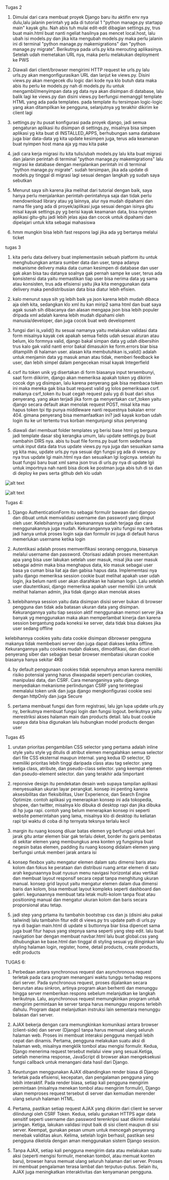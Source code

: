 Tugas 2
1. Dimulai dari cara membuat proyek Django baru itu aktifin env nya dulu,lalu jalanin perintah yg ada di tutorial 1 "python manage.py startapp main" kayak gitu. Nah abis tuh mulai edit-edit dibagian settings.py, trus buat main.html buat nanti ngeliat hasilnya pas mencet local.host, lalu ubah isi models.py dan jika kita mengubah models.py maka perlu jalanin ini di terminal "python manage.py makemigrations" dan "python manage.py migrate". Berikutnya pada urls.py kita merouting aplikasinya. Setelah udah memetakan URL nya, maka perlu melakukan deployment ke PWS

2. Diawali dari client/browser mengirimi HTTP request ke urls.py lalu urls.py akan mengonfigurasikan URL dan lanjut ke views.py. Disini views.py akan mengecek dlu logic dari kode nya klo butuh data maka abis itu perlu ke models.py nah di models.py itu untuk mengambil/menyimpan data yg data nya akan disimpan di database, lalu balik lagi ke views.py dan disini views.py berfungsi memanggil template HTML yang ada pada templates. pada template itu tersimpan logic-logic yang akan ditampilkan ke pengguna, selanjutnya yg terakhir dikirim ke client lagi

3. settings.py itu pusat konfigurasi pada proyek django, jadi semua pengaturan aplikasi itu disimpan di settings.py, misalnya bisa simpen aplikasi yg kita buat di INSTALLED_APPS, berhubungan sama database juga biar data-data yg kita update kesimpen juga, terus ada keamanan buat nyimpen host mana aja yg mau kita pake

4. jadi cara kerja migrasi itu kita tulis/ubah models.py lalu kita buat migrasi dan jalanin perintah di terminal "python manage.py makemigrations" lalu migrasi ke database dengan menjalankan perintah ini  di terminal "python manage.py migrate". sudah tersimpan, jika ada update di models.py tinggal di migrasi lagi sesuai dengan langkah yg sudah saya sebutkan

5. Menurut saya sih karena jika melihat dari tutorial dengan baik, saya hanya perlu menjalankan perintah-perintahnya saja dan tidak perlu  mendownload library atau yg lainnya, alur nya mudah dipahami dan nama file yang ada di proyek/aplikasi juga sesuai dengan isinya gitu misal kayak settings.py yg berisi kayak keamanan data, bisa nyimpen aplikasi gitu-gitu jadi lebih jelas ajaa dan cocok untuk dipahami dan dipelajari untuk kita sebagai mahasiswa

6. hmm mungkin bisa lebih fast respons lagi jika ada yg bertanya melalui ticket

tugas 3
1. kita perlu data delivery buat implementasiin sebuah platform itu untuk menghubungkan antara sumber data dan user, tanpa adanya mekanisme delivery maka data cuman kesimpen di database dan user gak akan bisa tau datanya soalnya gak pernah sampe ke user, terus ada konsistensi data yaitu memastikan tiap user bisa nerima data yg sama atau konsisten, trus ada efisiensi yaitu jika kita menggunakan data delivery maka pendistribusian data bisa diatur lebih efisien.

2. kalo menurut saya sih yg lebih baik ya json karena lebih mudah dibaca aja oleh kita, sedangkan klo xml itu kan mirip2 sama html dan buat saya agak susah sih dibacanya dan alasan mengapa json bisa lebih populer dripada xml adalah karena lebih mudah dipahami oleh manusia/developer, dan juga cocok buat web development

3. fungsi dari is_valid() itu sesuai namanya yaitu melakukan validasi data form misalnya kayak cek apakah semua fields udah sesuai aturan atau belum, klo formnya valid, django bakal simpan data yg udah dibersihin trus kalo gak valid nanti error bakal dimasukin ke form.errors biar bisa ditampilih di halaman user. alasan kita membutuhkan is_valid() adalah untuk menjamin data yg masuk aman atau tidak, memberi feedback ke user, dan lebih simpel dalam pengecekan misal kayak Integerfield

4. csrf itu token unik yg disertakan di form biasanya input tersembunyi, saat form diikirim, django akan memeriksa apakah token yg dikirim cocok dgn yg disimpan, lalu karena penyerang gak bisa membaca token ini maka mereka gak bisa buat request valid yg lolos pemeriksaan csrf. makanya csrf_token itu buat cegah request palu yg di buat dari situs penyerang. yang akan terjadi jika form ga menyertakan csrf_token yaitu django secara default akan menolak request POST, misal kita mau hapus token tpi ttp punya middleware nanti requestnya bakalan error 404. gimana penyerang bisa memanfaatkan ini? jadi kayak korban udah login itu ke url  tertentu trus korban mengunjungi situs penyerang 


5. diawali dari membuat folder templates yg berisi base html yg berguna jadi template dasar sbg kerangka umum, lalu update settings.py buat nambahin DIRS nya. abis tu buat file forms.py buat form sederhana untuk input data data trus update views.py nya juga dan sesuaikan sama yg kita mau, update urls.py nya sesuai dgn fungsi yg ada di views.py nya trus update lgi main.html nya dan sesuaikan lgi logicnya. setelah itu buat fungsi baru buat xml sama json trus di urls.py nya di update lgii untuk importnya nah nanti bisa dicek ke postman juga abis tuh di ss dan di deploy ke pws serta github deh klo udah

![alt text](<Screenshot 2025-09-16 003339.png>)

![alt text](<Screenshot 2025-09-16 003408.png>)

Tugas 4:
1. Django AuthenticationForm itu sebagai formulir bawaan dari djangoo dan dibuat untuk memvalidasi username dan password yang diinput oleh user. Kelebihannya yaitu keamanannya sudah terjaga dan cara menggunakannya juga mudah. Kekurangannya yaitu fungsi nya terbatas jadi hanya untuk proses login saja dan formulir ini juga di default harus memerlukan username ketika login

2. Autentikasi adalah proses memverifikasi seorang oengguna, biasanya melalui username dan password. Otorisasi adalah proses menentukan apa yang bisa user lakukan setelah user masuk, misal jika user masuk sebagai admin maka bisa menghapus data, klo masuk sebagai user basa ya cuman bisa liat aja dan gabisa hapus data. Implememtasi nya yaitu django memeriksa session cookie buat melihat apakah user udah login, jka belum nanti user akan diarahkan ke halaman login. Lalu setelah user diautentikasi, django memeriksa apakah user memiliki izin untuk melihat halaman admin, jika tidak  django akan menolak akses

3. kelebihannya session yaitu data disimpan disisi server bukan di browser pengguna dan tidak ada batasan ukuran data yang disimpan. Kekurangannya yaitu tiap session aktif menggunakan memori server jika banyak yg menggunakan maka akan memperlambat kinerja dan karena session bergantung pada koneksi ke server, data tidak bisa diakses jika user sedang offline

kelebihannya cookies yaitu data cookie disimpan dibrowser pengguna makanya tidak membebani server dan juga dapat diakses ketika offline. Kekurangannya yaitu cookies mudah diakses, dimodifikasi, dan dicuri oleh penyerang siber dan sebagian besar browser membatasi ukuran cookie biasanya hanya sekitar 4KB

4. by default penggunaan cookies tidak sepenuhnya aman karena memiliki risiko potensial yanng harus diwaspadai seperti pencurian cookies, manipulasi data, dan CSRF. Cara menanganinya yaitu django menyediakan mekanisme perlindungan CSRF yang terintegrasi memalalui token unik dan juga django mengkonfigurasi cookie sesi dengan httpOnly dan juga Secure

5. pertama membuat fungsi dan form registrasi, lalu jgn lupa update urls.py ny, berikutnya membuat  fungsi login dan fungsi logout. berikutnya yaitu merestriksi akses halaman main dan products detail. lalu buat cookie supaya data bisa digunakan lalu hubungkan model products dengan user 

Tugas 45
1. urutan prioritas pengambilan CSS selector yang pertama adalah inline style yaitu style yg ditulis di atribut elemen mengalahkan semua selector dari file CSS eksternal maupun internal. yang kedua ID selector, ID memiliki prioritas lebih tinggi daripada class atau tag selector. yang ketiga class, atribute, dan pseudo-class selector. yang keempat elemen dan pseudo-element selector. dan yang terakhir ada !important 

2. reponsive design itu pendekatan desain web supaya tampilan aplikasi menyesuaikan ukuran layar perangkat. konsep ini penting karena aksesibilitas dan fleksibilitas, User Experience, dan Search Engine Optimize. contoh aplikasi yg menerapkan konsep ini ada tokopedia, shopee, dan twitter, misalnya klo dibuka di desktop rapi dan jika dibuka di hp juga rapi. contoh yang belum menerapkan konsep ini seperti website pemerintahan yang lama, misalnya klo di desktop itu keliatan rapi tpi waktu di coba di hp ternyata teksnya terlalu kecil 

3. margin itu ruang kosong diluar batas elemen yg berfungsi untuk beri jarak gitu antar elemen biar gak terlalu deket, border itu  garis pembatas di sekitar elemen yang membungkus area konten yg fungsinya buat negesin batas elemen, padding itu ruang kosong didalam elemen yang berfungsi untuk memberi jarak antara isi

4. konsep flexbox yaitu mengatur elemen dalam satu dimensi baris atau kolom dan fokus ke perataan dan distribusi ruang antar elemen di satu arah kegunaannya buat nyusun menu navigasi horizontal atau vertikal dan membuat layout responsif secara cepat tanpa menghitung ukuran manual. konsep grid layout yaitu mengatur elemen dalam dua dimensi baris dan kolom, bisa membuat layout kompleks seperti dashboard dan galeri. kegunaannya membuat tata letak multi-kolom tanpa float atau positioning manual dan mengatur ukuran kolom dan baris secara proporsional atau tetap.

5. jadi step yang prtama itu tambahin bootstrap css dan js (disini aku pakai tailwind) lalu tambahin fitur edit di views.py trs update path di urls.py nya di bagian main.html di update si buttonnya biar bisa dipencet sama juga buat fitur hapus yang stepnya sama seperti yang step edit. lalu buat navigation bar dengan membuat navbar.html lalu buat global.css yang dihubungkan ke base.html dan tinggal di styling sesuai yg diinginkan lalu styling halaman login, register, home, detail products, create products, edit products 

TUGAS 6:
1. Perbedaan antara synchronous request dan asynchronous request terletak pada cara program menangani waktu tunggu terhadap respons dari server. Pada synchronous request, proses dijalankan secara berurutan atau sinkron, artinya program akan berhenti dan menunggu hingga server memberikan respons sebelum melanjutkan ke langkah berikutnya. Lalu, asynchronous request memungkinkan program untuk mengirim permintaan ke server tanpa harus menunggu respons terlebih dahulu. Program dapat melanjutkan instruksi lain sementara menunggu balasan dari server.

2. AJAX bekerja dengan cara memungkinkan komunikasi antara browser (client-side) dan server (Django) tanpa harus memuat ulang seluruh halaman web. Proses ini membuat interaksi pengguna menjadi lebih cepat dan dinamis. Pertama, pengguna melakukan suatu aksi di halaman web, misalnya mengklik tombol atau mengisi formulir. Kedua, Django menerima request tersebut melalui view yang sesuai.Ketiga, setelah menerima response, JavaScript di browser akan mengeksekusi fungsi callback untuk menangani data hasil dari Django.

3. Keuntungan menggunakan AJAX dibandingkan render biasa di Django terletak pada efisiensi, kecepatan, dan pengalaman pengguna yang lebih interaktif. Pada render biasa, setiap kali pengguna mengirim permintaan (misalnya menekan tombol atau mengirim formulir), Django akan memproses request tersebut di server dan kemudian merender ulang seluruh halaman HTML.

4. Pertama, pastikan setiap request AJAX yang dikirim dari client ke server dilindungi oleh CSRF Token. Kedua, selalu gunakan HTTPS agar data sensitif seperti username dan password terenkripsi saat dikirim melalui jaringan. Ketiga, lakukan validasi input baik di sisi client maupun di sisi server. Keempat, gunakan pesan umum untuk mencegah penyerang menebak validitas akun. Kelima, setelah login berhasil, pastikan sesi pengguna dikelola dengan aman menggunakan sistem Django session.

5. Tanpa AJAX, setiap kali pengguna mengirim data atau melakukan suatu aksi (seperti mengisi formulir, menekan tombol, atau memuat konten baru), browser harus memuat ulang seluruh halaman dari server. Proses ini membuat pengalaman terasa lambat dan terputus-putus. Selain itu, AJAX juga meningkatkan interaktivitas dan kenyamanan pengguna.